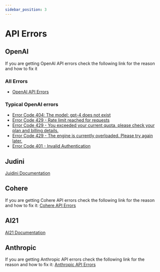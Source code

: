 ```yaml
---
sidebar_position: 3
---
```


# API Errors

## OpenAI

If you are getting OpenAI API errors check the following link for the reason and how to fix it

### All Errors
- [OpenAI API Errors](https://help.openai.com/en/collections/3675931-openai-api#api-error-codes-explained)

### Typical OpenAI errors

- [Error Code 404: The model: gpt-4 does not exist](https://community.openai.com/t/when-i-try-the-gpt-4-model-chat-completion-in-api-request-i-get-an-error-that-model-does-not-exist/98850)
- [Error Code 429 - Rate limit reached for requests](https://help.openai.com/en/articles/6891829-error-code-429-rate-limit-reached-for-requests)
- [Error Code 429 - You exceeded your current quota, please check your plan and billing details.](https://help.openai.com/en/articles/6891831-error-code-429-you-exceeded-your-current-quota-please-check-your-plan-and-billing-details)
- [Error Code 429 - The engine is currently overloaded. Please try again later.](https://help.openai.com/en/articles/6891834-error-code-429-the-engine-is-currently-overloaded-please-try-again-later)
- [Error Code 401 - Invalid Authentication](https://help.openai.com/en/articles/6891767-error-code-401-invalid-authentication)


## Judini
[Juidini Documentation](https://judini.gitbook.io/api-judini/)

## Cohere
If you are getting Cohere API errors check the following link for the reason and how to fix it:
[Cohere API Errors](https://docs.cohere.ai/reference/errors)


## AI21
[AI21 Documentation](https://docs.ai21.com/reference/j2-complete-api-ref)

## Anthropic
If you are getting Anthropic API errors check the following link for the reason and how to fix it:
[Anthropic API Errors](https://console.anthropic.com/docs/api/errors)